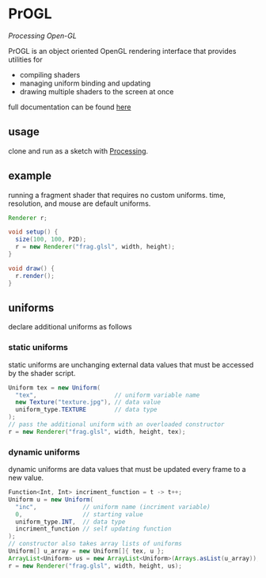 # PrOGL
*Processing Open-GL*

PrOGL is an object oriented OpenGL rendering interface that provides utilities for
- compiling shaders
- managing uniform binding and updating
- drawing multiple shaders to the screen at once

full documentation can be found [here](https://sjdobesh.github.io/PrOGL/)

## usage
clone and run as a sketch with [Processing](https://processing.org/).

## example
running a fragment shader that requires no custom uniforms.
time, resolution, and mouse are default uniforms.

```java
Renderer r;

void setup() {
  size(100, 100, P2D);
  r = new Renderer("frag.glsl", width, height);
}

void draw() {
  r.render();
}
```

## uniforms
declare additional uniforms as follows

### static uniforms
static uniforms are unchanging external data values 
that must be accessed by the shader script.
```java
Uniform tex = new Uniform(
  "tex",                      // uniform variable name
  new Texture("texture.jpg"), // data value
  uniform_type.TEXTURE        // data type
);
// pass the additional uniform with an overloaded constructor
r = new Renderer("frag.glsl", width, height, tex);
```

### dynamic uniforms
dynamic uniforms are data values that must
be updated every frame to a new value.
```java
Function<Int, Int> incriment_function = t -> t++;
Uniform u = new Uniform(
  "inc",             // uniform name (incriment variable)
  0,                 // starting value
  uniform_type.INT,  // data type
  incriment_function // self updating function
);
// constructor also takes array lists of uniforms
Uniform[] u_array = new Uniform[]{ tex, u };
ArrayList<Uniform> us = new ArrayList<Uniform>(Arrays.asList(u_array));
r = new Renderer("frag.glsl", width, height, us);
```

